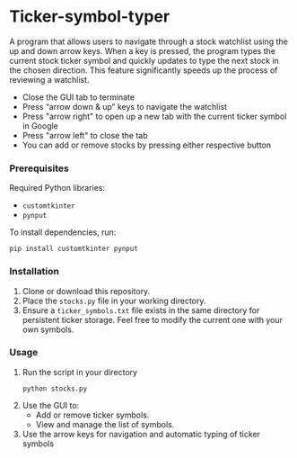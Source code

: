 # Ticker-symbol-typer
A program that allows users to navigate through a stock watchlist using the up and down arrow keys. When a key is pressed, the program types the current stock ticker symbol and quickly updates to type the next stock in the chosen direction. This feature significantly speeds up the process of reviewing a watchlist.

- Close the GUI tab to terminate
- Press “arrow down & up” keys to navigate the watchlist
- Press "arrow right" to open up a new tab with the current ticker symbol in Google
- Press "arrow left" to close the tab
- You can add or remove stocks by pressing either respective button

### Prerequisites
Required Python libraries:
- `customtkinter`
- `pynput`

To install dependencies, run:
```
pip install customtkinter pynput
```

### Installation
1. Clone or download this repository.
2. Place the `stocks.py` file in your working directory.
3. Ensure a `ticker_symbols.txt` file exists in the same directory for persistent ticker storage. Feel free to modify the current one with your own symbols.

### Usage
1. Run the script in your directory
   ```
   python stocks.py
   ```
2. Use the GUI to:
   - Add or remove ticker symbols.
   - View and manage the list of symbols.
3. Use the arrow keys for navigation and automatic typing of ticker symbols
